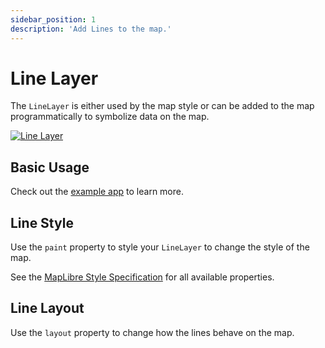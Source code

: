```yaml
---
sidebar_position: 1
description: 'Add Lines to the map.'
---
```


# Line Layer

The `LineLayer` is either used by the map style or can be added to the map
programmatically to symbolize data on the map.

[![Line Layer](/img/layers/line_layer.jpg)](https://flutter-maplibre.pages.dev/demo/#/layers/line)

## Basic Usage

Check out
the [example app](https://github.com/josxha/flutter-maplibre/blob/main/example/lib/layers_line_page.dart)
to learn more.

## Line Style

Use the `paint` property to style your `LineLayer` to change the style of the
map.

See
the [MapLibre Style Specification](https://maplibre.org/maplibre-style-spec/layers/#line)
for all available properties.

## Line Layout

Use the `layout` property to change how the lines
behave on the map.
